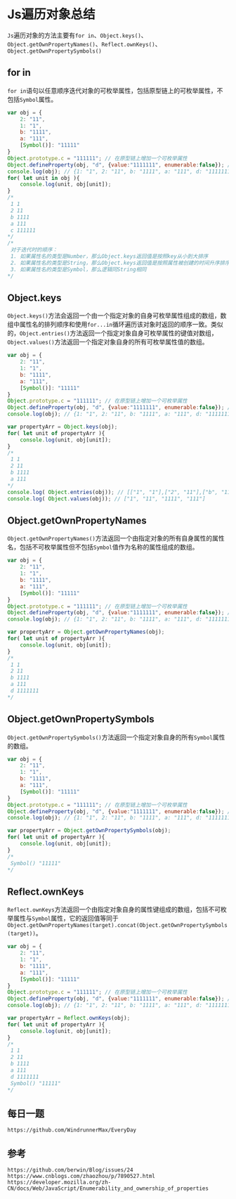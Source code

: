 # Js遍历对象总结
`Js`遍历对象的方法主要有`for in`、`Object.keys()`、`Object.getOwnPropertyNames()`、`Reflect.ownKeys()`、`Object.getOwnPropertySymbols()`

## for in
`for in`语句以任意顺序迭代对象的可枚举属性，包括原型链上的可枚举属性，不包括`Symbol`属性。
```javascript
var obj = {
    2: "11",
    1: "1",
    b: "1111",
    a: "111",
    [Symbol()]: "11111"
}
Object.prototype.c = "111111"; // 在原型链上增加一个可枚举属性
Object.defineProperty(obj, "d", {value:"1111111", enumerable:false}); // 在obj上增加一个不可枚举属性
console.log(obj); // {1: "1", 2: "11", b: "1111", a: "111", d: "1111111", Symbol(): "11111"}
for( let unit in obj ){
    console.log(unit, obj[unit]);
}
/* 
 1 1
 2 11
 b 1111
 a 111
 c 111111
*/
/*
 对于迭代时的顺序：
 1. 如果属性名的类型是Number，那么Object.keys返回值是按照key从小到大排序
 2. 如果属性名的类型是String，那么Object.keys返回值是按照属性被创建的时间升序排序。
 3. 如果属性名的类型是Symbol，那么逻辑同String相同
*/
```

## Object.keys
`Object.keys()`方法会返回一个由一个指定对象的自身可枚举属性组成的数组，数组中属性名的排列顺序和使用`for...in`循环遍历该对象时返回的顺序一致。类似的，`Object.entries()`方法返回一个指定对象自身可枚举属性的键值对数组，`Object.values()`方法返回一个指定对象自身的所有可枚举属性值的数组。
```javascript
var obj = {
    2: "11",
    1: "1",
    b: "1111",
    a: "111",
    [Symbol()]: "11111"
}
Object.prototype.c = "111111"; // 在原型链上增加一个可枚举属性
Object.defineProperty(obj, "d", {value:"1111111", enumerable:false}); // 在obj上增加一个不可枚举属性
console.log(obj); // {1: "1", 2: "11", b: "1111", a: "111", d: "1111111", Symbol(): "11111"}

var propertyArr = Object.keys(obj);
for( let unit of propertyArr ){
    console.log(unit, obj[unit]);
}
/* 
 1 1
 2 11
 b 1111
 a 111
*/
console.log( Object.entries(obj)); // [["1", "1"],["2", "11"],["b", "1111"],["a", "111"]]
console.log( Object.values(obj)); // ["1", "11", "1111", "111"]
```

## Object.getOwnPropertyNames
`Object.getOwnPropertyNames()`方法返回一个由指定对象的所有自身属性的属性名，包括不可枚举属性但不包括`Symbol`值作为名称的属性组成的数组。
```javascript
var obj = {
    2: "11",
    1: "1",
    b: "1111",
    a: "111",
    [Symbol()]: "11111"
}
Object.prototype.c = "111111"; // 在原型链上增加一个可枚举属性
Object.defineProperty(obj, "d", {value:"1111111", enumerable:false}); // 在obj上增加一个不可枚举属性
console.log(obj); // {1: "1", 2: "11", b: "1111", a: "111", d: "1111111", Symbol(): "11111"}

var propertyArr = Object.getOwnPropertyNames(obj);
for( let unit of propertyArr ){
    console.log(unit, obj[unit]);
}
/* 
 1 1
 2 11
 b 1111
 a 111
 d 1111111
*/
```

## Object.getOwnPropertySymbols
`Object.getOwnPropertySymbols()`方法返回一个指定对象自身的所有`Symbol`属性的数组。
```javascript
var obj = {
    2: "11",
    1: "1",
    b: "1111",
    a: "111",
    [Symbol()]: "11111"
}
Object.prototype.c = "111111"; // 在原型链上增加一个可枚举属性
Object.defineProperty(obj, "d", {value:"1111111", enumerable:false}); // 在obj上增加一个不可枚举属性
console.log(obj); // {1: "1", 2: "11", b: "1111", a: "111", d: "1111111", Symbol(): "11111"}

var propertyArr = Object.getOwnPropertySymbols(obj);
for( let unit of propertyArr ){
    console.log(unit, obj[unit]);
}
/* 
 Symbol() "11111"
*/
```

## Reflect.ownKeys
`Reflect.ownKeys`方法返回一个由指定对象自身的属性键组成的数组，包括不可枚举属性与`Symbol`属性，它的返回值等同于`Object.getOwnPropertyNames(target).concat(Object.getOwnPropertySymbols(target))`。
```javascript
var obj = {
    2: "11",
    1: "1",
    b: "1111",
    a: "111",
    [Symbol()]: "11111"
}
Object.prototype.c = "111111"; // 在原型链上增加一个可枚举属性
Object.defineProperty(obj, "d", {value:"1111111", enumerable:false}); // 在obj上增加一个不可枚举属性
console.log(obj); // {1: "1", 2: "11", b: "1111", a: "111", d: "1111111", Symbol(): "11111"}

var propertyArr = Reflect.ownKeys(obj);
for( let unit of propertyArr ){
    console.log(unit, obj[unit]);
}
/* 
 1 1
 2 11
 b 1111
 a 111
 d 1111111
 Symbol() "11111"
*/
```

## 每日一题
```
https://github.com/WindrunnerMax/EveryDay
```

## 参考

```
https://github.com/berwin/Blog/issues/24
https://www.cnblogs.com/zhaozhou/p/7890527.html
https://developer.mozilla.org/zh-CN/docs/Web/JavaScript/Enumerability_and_ownership_of_properties
```
